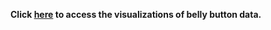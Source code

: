 **Click [here](https://larsonki.github.io/belly-button-challenge/) to access the visualizations of belly button data.**